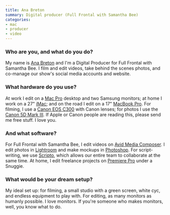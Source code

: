 ```yaml
---
title: Ana Breton
summary: Digital producer (Full Frontal with Samantha Bee)
categories:
- mac
- producer
- video
---
```


### Who are you, and what do you do?

My name is [Ana Breton](http://www.anabretonfilms.com/ "Ana's website.") and I'm a Digital Producer for Full Frontal with Samantha Bee. I film and edit videos, take behind the scenes photos, and co-manage our show's social media accounts and website. 

### What hardware do you use?

At work I edit on a [Mac Pro][mac-pro] desktop and two Samsung monitors; at home I work on a 27" [iMac][]; and on the road I edit on a 17" [MacBook Pro][macbook-pro]. For filming, I use a [Canon EOS C300][eos-c300] with Canon lenses; for photos I use the [Canon 5D Mark III][eos-5d-mark-iii]. If Apple or Canon people are reading this, please send me free stuff. I love you. 

### And what software?

For Full Frontal with Samantha Bee, I edit videos on [Avid Media Composer][media-composer]. I edit photos in [Lightroom][] and make mockups in [Photoshop][]. For script-writing, we use [Scripto][], which allows our entire team to collaborate at the same time. At home, I edit freelance projects on [Premiere Pro][premiere-pro] under a Snuggie. 

### What would be your dream setup?

My ideal set up: for filming, a small studio with a green screen, white cyc, and endless equipment to play with. For editing, as many monitors as humanly possible. I love monitors. If you're someone who makes monitors, well, you know what to do.

[eos-5d-mark-iii]: http://usa.canon.com/cusa/consumer/products/cameras/slr_cameras/eos_5d_mark_iii "A 22.3 megapixel DSLR."
[eos-c300]: https://www.usa.canon.com/cusa/professional/products/professional_cameras/cinema_eos_cameras/eos_c300 "A 35mm digital video camera."
[imac]: https://www.apple.com/imac/ "An all-in-one computer."
[mac-pro]: https://www.apple.com/mac-pro/ "The Intel-based Mac tower computer."
[macbook-pro]: https://www.apple.com/macbook-pro/ "A laptop."
[lightroom]: https://www.adobe.com/products/photoshop-lightroom.html "Photo management and editing software."
[media-composer]: https://www.avid.com/US/products/media-composer-software "Film and video editing software."
[photoshop]: https://www.adobe.com/products/photoshop.html "A bitmap image editor."
[premiere-pro]: https://en.wikipedia.org/wiki/Adobe_Premiere_Pro "A video editing suite."
[scripto]: http://scripto.computer/ "A tool for collaboratively writing TV scripts."
